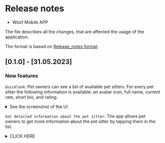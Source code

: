  # Release notes

- Woof Mobile APP

The file describes all the changes, that are affected the usage of the application.

The format is based on [Release_notes format](https://github.com/ios-course/ironfoudation-team-project/wiki/Release_notes-format).

## [0.1.0] - [31.05.2023]

### New features

`Quicklook`: Pet owners can see a list of available pet sitters. For every pet sitter the following information is available: an avatar icon, full name, current rate, short bio, and rating.

</details>

<details>
<summary> See the screenshot of the UI </summary>

<p>

![list of pet sitters](https://github.com/ios-course/ironfoudation-team-project/assets/120586844/a62ea90f-50f1-4c44-81c1-e0ef8091feae)

</p>
</details>

`Get detailed information about the pet sitter`: The app allows pet owners to get more information about the pet sitter by tapping them in the list.

</details>

<details>
<summary> CLICK HERE</summary>

<p>

![sitter](https://github.com/ios-course/ironfoudation-team-project/assets/120586844/4994d3ef-8b12-4083-8924-1730c9b53ef6)

</p>
</details>
